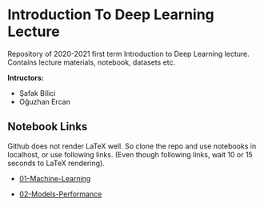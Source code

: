 # Introduction To Deep Learning Lecture

Repository of 2020-2021 first term Introduction to Deep Learning lecture. Contains lecture materials, notebook, datasets etc.

**Intructors:**
- Şafak Bilici
- Oğuzhan Ercan

## Notebook Links
Github does not render LaTeX well. So clone the repo and use notebooks in localhost, or use following links. (Even though following links, wait 10 or 15 seconds to LaTeX rendering).

- [01-Machine-Learning](https://nbviewer.jupyter.org/github/safakkbilici/Deep-Learning-Lecture-2020-2021-First-Term/blob/master/lecture%20notes/01-Machine-Learning.ipynb)

- [02-Models-Performance](https://nbviewer.jupyter.org/github/safakkbilici/Deep-Learning-Lecture-2020-2021-First-Term/blob/master/lecture%20notes/02-Models-Performance.ipynb)
